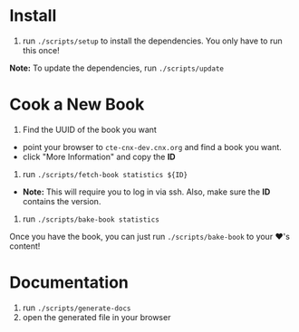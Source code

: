 # Install

1. run `./scripts/setup` to install the dependencies. You only have to run this once!

**Note:** To update the dependencies, run `./scripts/update`

# Cook a New Book

1. Find the UUID of the book you want
  - point your browser to `cte-cnx-dev.cnx.org` and find a book you want.
  - click "More Information" and copy the **ID**
1. run `./scripts/fetch-book statistics ${ID}`
  - **Note:** This will require you to log in via ssh. Also, make sure the **ID** contains the version.
1. run `./scripts/bake-book statistics`

Once you have the book, you can just run `./scripts/bake-book` to your :heart:'s content!

# Documentation

1. run `./scripts/generate-docs`
2. open the generated file in your browser

